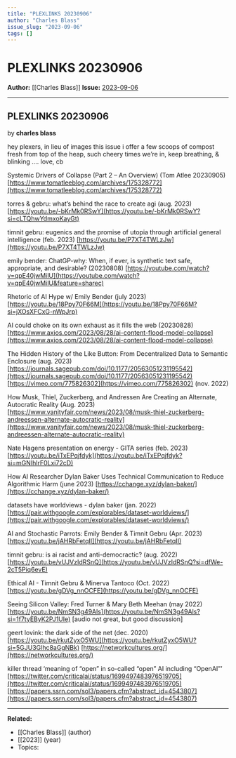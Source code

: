 ```yaml
---
title: "PLEXLINKS 20230906"
author: "Charles Blass"
issue_slug: "2023-09-06"
tags: []
---
```


# PLEXLINKS 20230906

**Author:** [[Charles Blass]]
**Issue:** [2023-09-06](https://plex.collectivesensecommons.org/2023-09-06/)

---

## PLEXLINKS 20230906
by **charles blass**

hey plexers, in lieu of images this issue i offer a few scoops of compost fresh from top of the heap, such cheery times we’re in, keep breathing, & blinking .... love, cb

Systemic Drivers of Collapse (Part 2 – An Overview) (Tom Atlee 20230905)
[https://www.tomatleeblog.com/archives/175328772](https://www.tomatleeblog.com/archives/175328772)

torres & gebru: what’s behind the race to create agi (aug. 2023)
[https://youtu.be/-bKrMk0RSwY](https://youtu.be/-bKrMk0RSwY?si=cLTQhwYdmxoKayGt)

timnit gebru: eugenics and the promise of utopia through artificial general intelligence (feb. 2023)
[https://youtu.be/P7XT4TWLzJw](https://youtu.be/P7XT4TWLzJw)

emily bender: ChatGP-why: When, if ever, is synthetic text safe, appropriate, and desirable? (20230808)
[https://youtube.com/watch?v=qpE40jwMilU](https://youtube.com/watch?v=qpE40jwMilU&feature=sharec)

Rhetoric of AI Hype w/ Emily Bender (july 2023)
[https://youtu.be/18Ppy70F66M](https://youtu.be/18Ppy70F66M?si=jXOsXFCxG-nWpJrp)

AI could choke on its own exhaust as it fills the web (20230828)
[https://www.axios.com/2023/08/28/ai-content-flood-model-collapse](https://www.axios.com/2023/08/28/ai-content-flood-model-collapse)

The Hidden History of the Like Button: From Decentralized Data to Semantic Enclosure (aug. 2023)
[https://journals.sagepub.com/doi/10.1177/20563051231195542](https://journals.sagepub.com/doi/10.1177/20563051231195542)
[https://vimeo.com/775826302](https://vimeo.com/775826302)
(nov. 2022)

How Musk, Thiel, Zuckerberg, and Andressen Are Creating an Alternate, Autocratic Reality (Aug. 2023)
[https://www.vanityfair.com/news/2023/08/musk-thiel-zuckerberg-andreessen-alternate-autocratic-reality](https://www.vanityfair.com/news/2023/08/musk-thiel-zuckerberg-andreessen-alternate-autocratic-reality)

Nate Hagens presentation on energy - GITA series (feb. 2023)
[https://youtu.be/iTxEPqjfdyk](https://youtu.be/iTxEPqjfdyk?si=mGNIhlrF0Lxi72cD)

How AI Researcher Dylan Baker Uses Technical Communication to Reduce Algorithmic Harm (june 2023)
[https://cchange.xyz/dylan-baker/](https://cchange.xyz/dylan-baker/)

datasets have worldviews - dylan baker (jan. 2022)
[https://pair.withgoogle.com/explorables/dataset-worldviews/](https://pair.withgoogle.com/explorables/dataset-worldviews/)

AI and Stochastic Parrots: Emily Bender & Timnit Gebru (Apr. 2023)
[https://youtu.be/jAHRbFetqII](https://youtu.be/jAHRbFetqII)

timnit gebru: is ai racist and anti-democractic? (aug. 2022)
[https://youtu.be/vUJVzIdRSnQ](https://youtu.be/vUJVzIdRSnQ?si=dfWe-2cT5Piq6evE)

Ethical AI - Timnit Gebru & Minerva Tantoco (Oct. 2022)
[https://youtu.be/gDVg_nnOCFE](https://youtu.be/gDVg_nnOCFE)

Seeing Silicon Valley: Fred Turner & Mary Beth Meehan (may 2022)
[https://youtu.be/NmSN3g49Als](https://youtu.be/NmSN3g49Als?si=1f7tyEByK2PJ1UIe)
[audio not great, but good discussion]

geert lovink: the dark side of the net (dec. 2020)
[https://youtu.be/rkutZyxO5WU](https://youtu.be/rkutZyxO5WU?si=5GJU3Glhc8aGgNBk)
[https://networkcultures.org/](https://networkcultures.org/)

killer thread
‘meaning of “open” in so-called “open” AI including “OpenAI”’
[https://twitter.com/criticalai/status/1699497483976519705](https://twitter.com/criticalai/status/1699497483976519705)
[https://papers.ssrn.com/sol3/papers.cfm?abstract_id=4543807](https://papers.ssrn.com/sol3/papers.cfm?abstract_id=4543807)

---

**Related:**
- [[Charles Blass]] (author)
- [[2023]] (year)
- Topics: 


